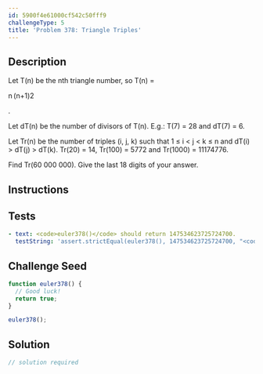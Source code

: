 ```yaml
---
id: 5900f4e61000cf542c50fff9
challengeType: 5
title: 'Problem 378: Triangle Triples'
---
```


## Description
<section id='description'>
Let T(n) be the nth triangle number, so T(n) =


n (n+1)2

.


Let dT(n) be the number of divisors of T(n).
E.g.:
T(7) = 28 and dT(7) = 6.


Let Tr(n) be the number of triples (i, j, k) such that 1 ≤ i < j < k ≤ n and dT(i) > dT(j) > dT(k).
Tr(20) = 14, Tr(100) = 5772 and Tr(1000) = 11174776.


Find Tr(60 000 000).
Give the last 18 digits of your answer.
</section>

## Instructions
<section id='instructions'>

</section>

## Tests
<section id='tests'>

```yml
- text: <code>euler378()</code> should return 147534623725724700.
  testString: 'assert.strictEqual(euler378(), 147534623725724700, "<code>euler378()</code> should return 147534623725724700.");'

```

</section>

## Challenge Seed
<section id='challengeSeed'>

<div id='js-seed'>

```js
function euler378() {
  // Good luck!
  return true;
}

euler378();
```

</div>



</section>

## Solution
<section id='solution'>

```js
// solution required
```
</section>
